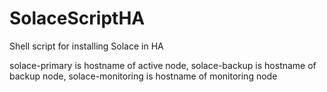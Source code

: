 # SolaceScriptHA

Shell script for installing Solace in HA

solace-primary is hostname of active node, solace-backup is hostname of backup node, solace-monitoring is hostname of monitoring node
